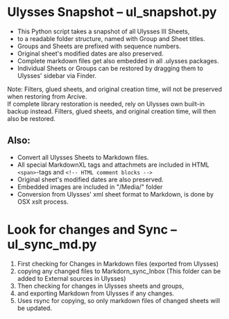 
# Ulysses Snapshot – ul_snapshot.py

* This Python script takes a snapshot of all Ulysses III Sheets, 
* to a readable folder structure, named with Group and Sheet titles. 
* Groups and Sheets are prefixed with sequence numbers. 
* Original sheet's modified dates are also preserved. 
* Complete markdown files get also embedded in all .ulysses packages.
* Individual Sheets or Groups can be restored by dragging them to Ulysses' sidebar via Finder. 

Note: Filters, glued sheets, and original creation time, will not be preserved when restoring from Arcive.    
If complete library restoration is needed, rely on Ulysses own built-in backup instead. Filters, glued sheets, and original creation time, will then also be restored.

## Also: 
* Convert all Ulysses Sheets to Markdown files. 
* All special MarkdownXL tags and attachmets are included in HTML `<span>`-tags and `<!-- HTML comment blocks -->`
* Original sheet's modified dates are also preserved.
* Embedded images are included in "/Media/" folder
* Conversion from Ulysses' xml sheet format to Markdown, is done by OSX xslt process. 

# Look for changes and Sync – ul_sync_md.py

1. First checking for Changes in Markdown files (exported from Ulysses) 
2. copying any changed files to Markdorn_sync_Inbox (This folder can be added to External sources in Ulysses)
3. Then checking for changes in Ulysses sheets and groups,
4. and exporting Markdown from Ulysses if any changes.
5. Uses rsync for copying, so only markdown files of changed sheets will be updated.

